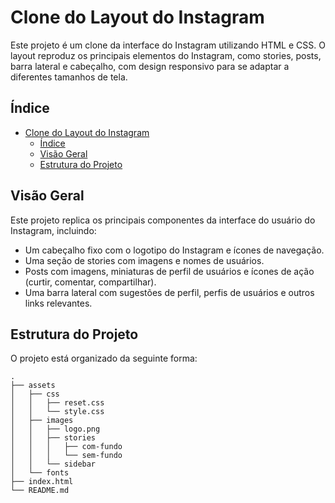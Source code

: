 # Clone do Layout do Instagram

Este projeto é um clone da interface do Instagram utilizando HTML e CSS. O layout reproduz os principais elementos do Instagram, como stories, posts, barra lateral e cabeçalho, com design responsivo para se adaptar a diferentes tamanhos de tela.

## Índice

- [Clone do Layout do Instagram](#clone-do-layout-do-instagram)
  - [Índice](#índice)
  - [Visão Geral](#visão-geral)
  - [Estrutura do Projeto](#estrutura-do-projeto)

## Visão Geral

Este projeto replica os principais componentes da interface do usuário do Instagram, incluindo:

- Um cabeçalho fixo com o logotipo do Instagram e ícones de navegação.
- Uma seção de stories com imagens e nomes de usuários.
- Posts com imagens, miniaturas de perfil de usuários e ícones de ação (curtir, comentar, compartilhar).
- Uma barra lateral com sugestões de perfil, perfis de usuários e outros links relevantes.

## Estrutura do Projeto

O projeto está organizado da seguinte forma:

```plaintext
.
├── assets
│   ├── css
│   │   ├── reset.css
│   │   └── style.css
│   ├── images
│   │   ├── logo.png
│   │   ├── stories
│   │   │   ├── com-fundo
│   │   │   └── sem-fundo
│   │   └── sidebar
│   └── fonts
├── index.html
└── README.md
